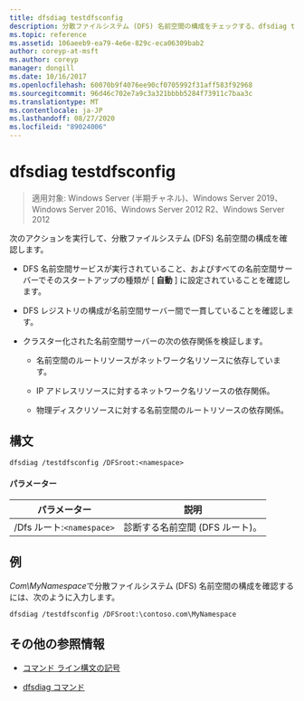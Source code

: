 ```yaml
---
title: dfsdiag testdfsconfig
description: 分散ファイルシステム (DFS) 名前空間の構成をチェックする、dfsdiag testdfsconfig のリファレンス記事。
ms.topic: reference
ms.assetid: 106aeeb9-ea79-4e6e-829c-eca06309bab2
author: coreyp-at-msft
ms.author: coreyp
manager: dongill
ms.date: 10/16/2017
ms.openlocfilehash: 60070b9f4076ee90cf0705992f31aff583f92968
ms.sourcegitcommit: 96d46c702e7a9c3a321bbbb5284f73911c7baa3c
ms.translationtype: MT
ms.contentlocale: ja-JP
ms.lasthandoff: 08/27/2020
ms.locfileid: "89024006"
---
```

# <a name="dfsdiag-testdfsconfig"></a>dfsdiag testdfsconfig

> 適用対象: Windows Server (半期チャネル)、Windows Server 2019、Windows Server 2016、Windows Server 2012 R2、Windows Server 2012

次のアクションを実行して、分散ファイルシステム (DFS) 名前空間の構成を確認します。

- DFS 名前空間サービスが実行されていること、およびすべての名前空間サーバーでそのスタートアップの種類が [ **自動** ] に設定されていることを確認します。

- DFS レジストリの構成が名前空間サーバー間で一貫していることを確認します。

- クラスター化された名前空間サーバーの次の依存関係を検証します。

  - 名前空間のルートリソースがネットワーク名リソースに依存しています。

  - IP アドレスリソースに対するネットワーク名リソースの依存関係。

  - 物理ディスクリソースに対する名前空間のルートリソースの依存関係。

## <a name="syntax"></a>構文

```
dfsdiag /testdfsconfig /DFSroot:<namespace>
```

#### <a name="parameters"></a>パラメーター

| パラメーター | 説明 |
| --------- | ----------- |
| /Dfs ルート:`<namespace>` | 診断する名前空間 (DFS ルート)。 |

## <a name="examples"></a>例

*Com\MyNamespace*で分散ファイルシステム (DFS) 名前空間の構成を確認するには、次のように入力します。

```
dfsdiag /testdfsconfig /DFSroot:\contoso.com\MyNamespace
```

## <a name="additional-references"></a>その他の参照情報

- [コマンド ライン構文の記号](command-line-syntax-key.md)

- [dfsdiag コマンド](dfsdiag.md)
